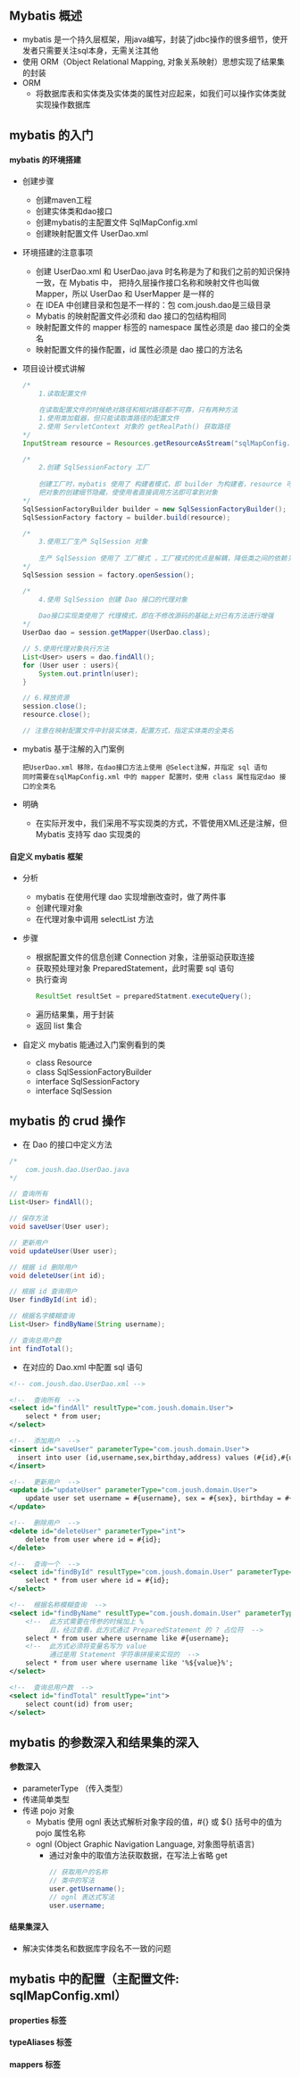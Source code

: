 ## Mybatis 概述
* mybatis 是一个持久层框架，用java编写，封装了jdbc操作的很多细节，使开发者只需要关注sql本身，无需关注其他
* 使用 ORM（Object Relational Mapping, 对象关系映射）思想实现了结果集的封装
* ORM
    - 将数据库表和实体类及实体类的属性对应起来，如我们可以操作实体类就实现操作数据库

## mybatis 的入门
#### mybatis 的环境搭建
* 创建步骤
    - 创建maven工程
    - 创建实体类和dao接口
    - 创建mybatis的主配置文件 SqlMapConfig.xml
    - 创建映射配置文件 UserDao.xml
* 环境搭建的注意事项
    - 创建 UserDao.xml 和 UserDao.java 时名称是为了和我们之前的知识保持一致，在 Mybatis 中，
      把持久层操作接口名称和映射文件也叫做 Mapper，所以 UserDao 和 UserMapper 是一样的
    - 在 IDEA 中创建目录和包是不一样的：包 com.joush.dao是三级目录
    - Mybatis 的映射配置文件必须和 dao 接口的包结构相同
    - 映射配置文件的 mapper 标签的 namespace 属性必须是 dao 接口的全类名
    - 映射配置文件的操作配置，id 属性必须是 dao 接口的方法名

* 项目设计模式讲解
    ``` java
    /*
        1.读取配置文件
    
        在读取配置文件的时候绝对路径和相对路径都不可靠，只有两种方法
        1.使用类加载器，但只能读取类路径的配置文件
        2.使用 ServletContext 对象的 getRealPath() 获取路径
    */
    InputStream resource = Resources.getResourceAsStream("sqlMapConfig.xml"); 
    
    /*
        2.创建 SqlSessionFactory 工厂
        
        创建工厂时，mybatis 使用了 构建者模式，即 builder 为构建者，resource 可理解为付给构建者报酬
        把对象的创建细节隐藏，使使用者直接调用方法即可拿到对象
    */
    SqlSessionFactoryBuilder builder = new SqlSessionFactoryBuilder();
    SqlSessionFactory factory = builder.build(resource);
    
    /*
        3.使用工厂生产 SqlSession 对象
        
        生产 SqlSession 使用了 工厂模式 ，工厂模式的优点是解耦，降低类之间的依赖关系
    */
    SqlSession session = factory.openSession();
    
    /*
        4.使用 SqlSession 创建 Dao 接口的代理对象
        
        Dao接口实现类使用了 代理模式，即在不修改源码的基础上对已有方法进行增强
    */
    UserDao dao = session.getMapper(UserDao.class);
    
    // 5.使用代理对象执行方法   
    List<User> users = dao.findAll();
    for (User user : users){
        System.out.println(user);
    }
    
    // 6.释放资源
    session.close();
    resource.close();
    
    // 注意在映射配置文件中封装实体类，配置方式，指定实体类的全类名
    
    ```
* mybatis 基于注解的入门案例
    ```
    把UserDao.xml 移除，在dao接口方法上使用 @Select注解，并指定 sql 语句
    同时需要在sqlMapConfig.xml 中的 mapper 配置时，使用 class 属性指定dao 接口的全类名
    ```
* 明确    
    - 在实际开发中，我们采用不写实现类的方式，不管使用XML还是注解，但 Mybatis 支持写 dao 实现类的 

#### 自定义 mybatis 框架
* 分析
    - mybatis 在使用代理 dao 实现增删改查时，做了两件事
    - 创建代理对象
    - 在代理对象中调用 selectList 方法

* 步骤
    - 根据配置文件的信息创建 Connection 对象，注册驱动获取连接
    - 获取预处理对象 PreparedStatement，此时需要 sql 语句
    - 执行查询
        ``` java 
        ResultSet resultSet = preparedStatment.executeQuery(); 
        ```
    - 遍历结果集，用于封装
    - 返回 list 集合
* 自定义 mybatis 能通过入门案例看到的类
    - class Resource
    - class SqlSessionFactoryBuilder
    - interface SqlSessionFactory
    - interface SqlSession

## mybatis 的 crud 操作

* 在 Dao 的接口中定义方法 
``` java
/*
    com.joush.dao.UserDao.java
*/

// 查询所有
List<User> findAll();

// 保存方法
void saveUser(User user);

// 更新用户
void updateUser(User user);

// 根据 id 删除用户
void deleteUser(int id);

// 根据 id 查询用户
User findById(int id);

// 根据名字模糊查询
List<User> findByName(String username);

// 查询总用户数
int findTotal();
```

* 在对应的 Dao.xml 中配置 sql 语句 
``` xml
<!-- com.joush.dao.UserDao.xml -->

<!--  查询所有  -->
<select id="findAll" resultType="com.joush.domain.User">
    select * from user;
</select>

<!--  添加用户  -->
<insert id="saveUser" parameterType="com.joush.domain.User">
  insert into user (id,username,sex,birthday,address) values (#{id},#{username},#{sex},#{birthday},#{address});
</insert>

<!--  更新用户  -->
<update id="updateUser" parameterType="com.joush.domain.User">
    update user set username = #{username}, sex = #{sex}, birthday = #{birthday}, address = #{address} where id = #{id}
</update>

<!--  删除用户  -->
<delete id="deleteUser" parameterType="int">
    delete from user where id = #{id};
</delete>

<!--  查询一个  -->
<select id="findById" resultType="com.joush.domain.User" parameterType="int">
    select * from user where id = #{id};
</select>

<!--  根据名称模糊查询  -->
<select id="findByName" resultType="com.joush.domain.User" parameterType="String">
    <!--  此方式需要在传参的时候加上 %  
          且，经过查看，此方式通过 PreparedStatement 的 ? 占位符  -->
    select * from user where username like #{username};
    <!--  此方式必须将变量名写为 value
          通过是用 Statement 字符串拼接来实现的  -->
    select * from user where username like '%${value}%';
</select>

<!--  查询总用户数  -->
<select id="findTotal" resultType="int">
    select count(id) from user;
</select>
```

## mybatis 的参数深入和结果集的深入
#### 参数深入
* parameterType （传入类型）
* 传递简单类型
* 传递 pojo 对象
    - Mybatis 使用 ognl 表达式解析对象字段的值，#{} 或 ${} 括号中的值为 pojo 属性名称
    - ognl (Object Graphic Navigation Language, 对象图导航语言)
        - 通过对象中的取值方法获取数据，在写法上省略 get
            ``` java
            // 获取用户的名称
            // 类中的写法
            user.getUsername();
            // ognl 表达式写法
            user.username;
            ```
#### 结果集深入
* 解决实体类名和数据库字段名不一致的问题


## mybatis 中的配置（主配置文件: sqlMapConfig.xml）

#### properties 标签
#### typeAliases 标签
#### mappers 标签    

